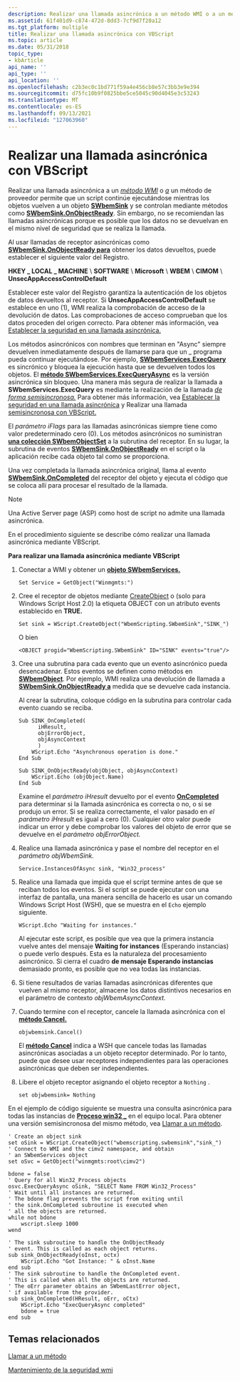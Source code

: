 ```yaml
---
description: Realizar una llamada asincrónica a un método WMI o a un método de proveedor permite que un script continúe ejecutándose mientras los objetos vuelven a un objeto SWbemSink y se controlan mediante métodos como SWbemSink.OnObjectReady.
ms.assetid: 61f401d9-c874-472d-8dd3-7cf9d7f20a12
ms.tgt_platform: multiple
title: Realizar una llamada asincrónica con VBScript
ms.topic: article
ms.date: 05/31/2018
topic_type:
- kbArticle
api_name: ''
api_type: ''
api_location: ''
ms.openlocfilehash: c2b3ec0c1bd771f59a4e456cb8e57c3bb3e9e394
ms.sourcegitcommit: d75fc10b9f0825bbe5ce5045c90d4045e3c53243
ms.translationtype: MT
ms.contentlocale: es-ES
ms.lasthandoff: 09/13/2021
ms.locfileid: "127063960"
---
```

# <a name="making-an-asynchronous-call-with-vbscript"></a>Realizar una llamada asincrónica con VBScript

Realizar una llamada asincrónica a un [*método WMI*](gloss-w.md) o [*a*](gloss-p.md) un método de proveedor permite que un script continúe ejecutándose mientras los objetos vuelven a un objeto [**SWbemSink**](swbemsink.md) y se controlan mediante métodos como [**SWbemSink.OnObjectReady**](swbemsink-onobjectready.md). Sin embargo, no se recomiendan las llamadas asincrónicas porque es posible que los datos no se devuelvan en el mismo nivel de seguridad que se realiza la llamada.

Al usar llamadas de receptor asincrónicas como [**SWbemSink.OnObjectReady para**](swbemsink-onobjectready.md) obtener los datos devueltos, puede establecer el siguiente valor del Registro.

**HKEY \_ LOCAL \_ MACHINE** \\ **SOFTWARE** \\ **Microsoft** \\ **WBEM** \\ **CIMOM** \\ **UnsecAppAccessControlDefault**

Establecer este valor del Registro garantiza la autenticación de los objetos de datos devueltos al receptor. Si **UnsecAppAccessControlDefault** se establece en uno (1), WMI realiza la comprobación de acceso de la devolución de datos. Las comprobaciones de acceso comprueban que los datos proceden del origen correcto. Para obtener más información, vea [Establecer la seguridad en una llamada asincrónica.](setting-security-on-an-asynchronous-call.md)

Los métodos asincrónicos con nombres que terminan en "Async" siempre devuelven inmediatamente después de llamarse para que un \_ programa pueda continuar ejecutándose. Por ejemplo, [**SWbemServices.ExecQuery**](swbemservices-execquery.md) es sincrónico y bloquea la ejecución hasta que se devuelven todos los objetos. El [**método SWbemServices.ExecQueryAsync**](swbemservices-execqueryasync.md) es la versión asincrónica sin bloqueo. Una manera más segura de realizar la llamada a **SWbemServices.ExecQuery** es mediante la realización de la llamada [*de forma semisincronosa.*](gloss-s.md) Para obtener más información, vea [Establecer la seguridad en una llamada asincrónica](setting-security-on-an-asynchronous-call.md) y Realizar una llamada [semisincronosa con VBScript.](making-a-semisynchronous-call-with-vbscript.md)

El *parámetro iFlags* para las llamadas asincrónicas siempre tiene como valor predeterminado cero (0). Los métodos asincrónicos no suministran [**una colección SWbemObjectSet**](swbemobjectset.md) a la subrutina del receptor. En su lugar, la subrutina de eventos [**SWbemSink.OnObjectReady**](swbemsink-onobjectready.md) en el script o la aplicación recibe cada objeto tal como se proporciona.

Una vez completada la llamada asincrónica original, llama al evento [**SWbemSink.OnCompleted**](swbemsink-oncompleted.md) del receptor del objeto y ejecuta el código que se coloca allí para procesar el resultado de la llamada.

> [!Note]  
> Una Active Server page (ASP) como host de script no admite una llamada asincrónica.

 

En el procedimiento siguiente se describe cómo realizar una llamada asincrónica mediante VBScript.

**Para realizar una llamada asincrónica mediante VBScript**

1.  Conectar a WMI y obtener un [**objeto SWbemServices.**](swbemservices.md)

    ```VB
    Set Service = GetObject("Winmgmts:")
    ```

    

2.  Cree el receptor de objetos mediante [CreateObject](/previous-versions//xzysf6hc(v=vs.85)) o (solo para Windows Script Host 2.0) la etiqueta OBJECT con un atributo events establecido en **TRUE.**

    ```VB
    Set sink = WScript.CreateObject("WbemScripting.SWbemSink","SINK_")
    ```

    

    O bien

    ```VB
    <OBJECT progid="WbemScripting.SWbemSink" ID="SINK" events="true"/>
    ```

    

3.  Cree una subrutina para cada evento que un evento asincrónico pueda desencadenar. Estos eventos se definen como métodos en [**SWbemObject**](swbemobject.md). Por ejemplo, WMI realiza una devolución de llamada a [**SWbemSink.OnObjectReady a**](swbemsink-onobjectready.md) medida que se devuelve cada instancia.

    Al crear la subrutina, coloque código en la subrutina para controlar cada evento cuando se reciba.

    ```VB
    Sub SINK_OnCompleted(
          iHResult, 
          objErrorObject, 
          objAsyncContext
          )
        WScript.Echo "Asynchronous operation is done."
    End Sub

    Sub SINK_OnObjectReady(objObject, objAsyncContext)
        WScript.Echo (objObject.Name)
    End Sub
    ```

    

    Examine el *parámetro iHresult* devuelto por el evento [**OnCompleted**](swbemsink-oncompleted.md) para determinar si la llamada asincrónica es correcta o no, o si se produjo un error. Si se realiza correctamente, el valor pasado en *el parámetro iHresult* es igual a cero (0). Cualquier otro valor puede indicar un error y debe comprobar los valores del objeto de error que se devuelve en el *parámetro objErrorObject.*

4.  Realice una llamada asincrónica y pase el nombre del receptor en el *parámetro objWbemSink.*

    ```VB
    Service.InstancesOfAsync sink, "Win32_process"
    ```

    

5.  Realice una llamada que impida que el script termine antes de que se reciban todos los eventos. Si el script se puede ejecutar con una interfaz de pantalla, una manera sencilla de hacerlo es usar un comando Windows Script Host (WSH), que se muestra en el `Echo` ejemplo siguiente.

    ```VB
    WScript.Echo "Waiting for instances."
    ```

    

    Al ejecutar este script, es posible que vea que la primera instancia vuelve antes del mensaje **Waiting for instances** (Esperando instancias) o puede verlo después. Esta es la naturaleza del procesamiento asincrónico. Si cierra el cuadro **de mensaje Esperando instancias** demasiado pronto, es posible que no vea todas las instancias.

6.  Si tiene resultados de varias llamadas asincrónicas diferentes que vuelven al mismo receptor, almacene los datos distintivos necesarios en el parámetro de contexto *objWbemAsyncContext.*

7.  Cuando termine con el receptor, cancele la llamada asincrónica con el [**método Cancel.**](swbemsink-cancel.md)

    ```VB
    objwbemsink.Cancel()
    ```

    

    El [**método Cancel**](swbemsink-cancel.md) indica a WSH que cancele todas las llamadas asincrónicas asociadas a un objeto receptor determinado. Por lo tanto, puede que desee usar receptores independientes para las operaciones asincrónicas que deben ser independientes.

8.  Libere el objeto receptor asignando el objeto receptor a `Nothing` .

    ```VB
    set objwbemsink= Nothing
    ```

    

En el ejemplo de código siguiente se muestra una consulta asincrónica para todas las instancias de [**Proceso win32 \_**](/windows/desktop/CIMWin32Prov/win32-process) en el equipo local. Para obtener una versión semisincronosa del mismo método, vea [Llamar a un método](calling-a-method.md).


```VB
' Create an object sink
set oSink = WScript.CreateObject("wbemscripting.swbemsink","sink_")
' Connect to WMI and the cimv2 namespace, and obtain
' an SWbemServices object
set oSvc = GetObject("winmgmts:root\cimv2")

bdone = false
' Query for all Win32_Process objects
osvc.ExecQueryAsync oSink, "SELECT Name FROM Win32_Process"
' Wait until all instances are returned. 
' The bdone flag prevents the script from exiting until
' the sink.OnCompleted subroutine is executed when
' all the objects are returned.
while not bdone    
    wscript.sleep 1000
wend

' The sink subroutine to handle the OnObjectReady 
' event. This is called as each object returns.
sub sink_OnObjectReady(oInst, octx)
    WScript.Echo "Got Instance: " & oInst.Name
end sub
' The sink subroutine to handle the OnCompleted event.
' This is called when all the objects are returned. 
' The oErr parameter obtains an SWbemLastError object,
' if available from the provider.
sub sink_OnCompleted(HResult, oErr, oCtx)
    WScript.Echo "ExecQueryAsync completed"
    bdone = true
end sub
```



## <a name="related-topics"></a>Temas relacionados

<dl> <dt>

[Llamar a un método](calling-a-method.md)
</dt> <dt>

[Mantenimiento de la seguridad wmi](maintaining-wmi-security.md)
</dt> </dl>

 

 
